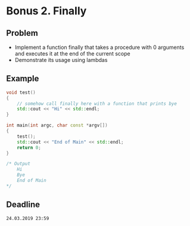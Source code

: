 # Bonus 2. Finally

## Problem

* Implement a function finally that takes a procedure with 0 arguments and executes it at the end of the current scope
* Demonstrate its usage using lambdas

## Example

```c++
void test()
{
    // somehow call finally here with a function that prints bye
    std::cout << "Hi" << std::endl;
}

int main(int argc, char const *argv[])
{
    test();
    std::cout << "End of Main" << std::endl;
    return 0;
}

/* Output
    Hi
    Bye
    End of Main
*/
```

## Deadline

```
24.03.2019 23:59
```
